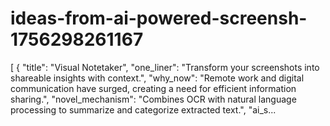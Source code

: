 # ideas-from-ai-powered-screensh-1756298261167
[ { "title": "Visual Notetaker", "one_liner": "Transform your screenshots into shareable insights with context.", "why_now": "Remote work and digital communication have surged, creating a need for efficient information sharing.", "novel_mechanism": "Combines OCR with natural language processing to summarize and categorize extracted text.", "ai_s...
